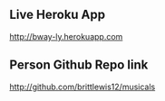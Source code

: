 ## Live Heroku App
http://bway-ly.herokuapp.com

## Person Github Repo link
http://github.com/brittlewis12/musicals
